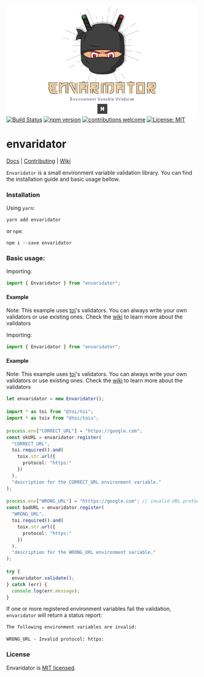 ![Envaridator Logo](/assets/envaridator-logo.png)
[![Build Status](https://travis-ci.com/hfour/envaridator.svg?branch=master)](https://travis-ci.com/hfour/envaridator)
[![npm version](https://badge.fury.io/js/envaridator.svg)](https://www.npmjs.com/package/envaridator)
[![contributions welcome](https://img.shields.io/badge/contributions-welcome-brightgreen.svg?style=flat)]()
[![License: MIT](https://img.shields.io/badge/License-MIT-yellow.svg)](https://github.com/hfour/envaridator/blob/master/LICENSE.md)

# envaridator
[Docs](https://github.com/hfour/envaridator/wiki/Docs) | [Contributing](https://github.com/hfour/envaridator/wiki/Contributing) | [Wiki](https://github.com/hfour/envaridator/wiki)

`Envaridator` is a small environment variable validation library. You can find the installation guide and basic usage bellow.

### Installation
Using `yarn`:
```
yarn add envaridator
```

or `npm`:
```
npm i --save envaridator
```

### Basic usage:

Importing:
```typescript
import { Envaridator } from "envaridator";
```

#### Example
Note: This example uses [toi](https://github.com/hf/toi)'s validators. You can always write your own validators or use existing ones. Check the [wiki]() to learn more about the validators

Importing:
```typescript
import { Envaridator } from "envaridator";
```

#### Example
Note: This example uses [toi](https://github.com/hf/toi)'s validators. You can always write your own validators or use existing ones. Check the [wiki](https://github.com/hfour/envaridator/wiki) to learn more about the validators

```typescript
let envaridator = new Envaridator();

import * as toi from "@toi/toi";
import * as toix from "@toi/toix";

process.env["CORRECT_URL"] = "https://google.com";
const okURL = envaridator.register(
  "CORRECT_URL",
  toi.required().and(
    toix.str.url({
      protocol: "https:"
    })
  ),
  "description for the CORRECT_URL environment variable."
);

process.env["WRONG_URL"] = "htttps://google.com"; // invalid URL protocol
const badURL = envaridator.register(
  "WRONG_URL",
  toi.required().and(
    toix.str.url({
      protocol: "https:"
    })
  ),
  "description for the WRONG_URL environment variable."
);

try {
  envaridator.validate();
} catch (err) {
  console.log(err.message);
}
```

If one or more registered environment variables fail the validation, `envaridator` will return a status report:

```
The following environment variables are invalid:

WRONG_URL - Invalid protocol: https:
```

### License

Envaridator is [MIT licensed](https://github.com/hfour/envaridator/blob/master/LICENSE.md).
